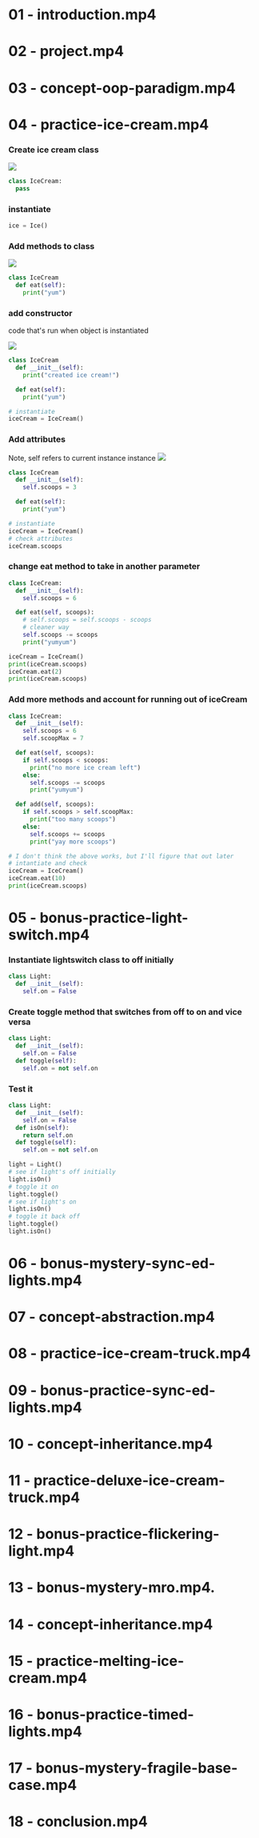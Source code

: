 # 01 - introduction.mp4
# 02 - project.mp4
# 03 - concept-oop-paradigm.mp4
# 04 - practice-ice-cream.mp4

### Create ice cream class
![](img/2021-11-24-09-22-49.png)

```python
class IceCream:
  pass
```

### instantiate

```python
ice = Ice()
```
### Add methods to class
![](img/2021-11-24-09-25-02.png)

```python
class IceCream
  def eat(self):
    print("yum")
```
### add constructor
code that's run when object is instantiated

![](img/2021-11-24-09-27-25.png)

```python
class IceCream
  def __init__(self):
    print("created ice cream!")

  def eat(self):
    print("yum")

# instantiate
iceCream = IceCream()
```

### Add attributes
Note, self refers to current instance instance
![](img/2021-11-24-09-31-27.png)
```python
class IceCream
  def __init__(self):
    self.scoops = 3

  def eat(self):
    print("yum")

# instantiate
iceCream = IceCream()
# check attributes
iceCream.scoops
```

### change eat method to take in another parameter
```python
class IceCream:
  def __init__(self):
    self.scoops = 6

  def eat(self, scoops):
    # self.scoops = self.scoops - scoops
    # cleaner way
    self.scoops -= scoops
    print("yumyum")

iceCream = IceCream()
print(iceCream.scoops)
iceCream.eat(2)
print(iceCream.scoops)
```

### Add more methods and account for running out of iceCream

```python
class IceCream:
  def __init__(self):
    self.scoops = 6
    self.scoopMax = 7

  def eat(self, scoops):
    if self.scoops < scoops:
      print("no more ice cream left")
    else:
      self.scoops -= scoops
      print("yumyum")

  def add(self, scoops):
    if self.scoops > self.scoopMax:
      print("too many scoops")
    else:
      self.scoops += scoops
      print("yay more scoops")

# I don't think the above works, but I'll figure that out later
# intantiate and check
iceCream = IceCream()
iceCream.eat(10)
print(iceCream.scoops)
```

# 05 - bonus-practice-light-switch.mp4

### Instantiate lightswitch class to off initially
```python
class Light:
  def __init__(self):
    self.on = False
```

### Create toggle method that switches from off to on and vice versa
```python
class Light:
  def __init__(self):
    self.on = False
  def toggle(self):
    self.on = not self.on
```

### Test it
```python
class Light:
  def __init__(self):
    self.on = False
  def isOn(self):
    return self.on
  def toggle(self):
    self.on = not self.on

light = Light()
# see if light's off initially
light.isOn()
# toggle it on
light.toggle()
# see if light's on
light.isOn()
# toggle it back off
light.toggle()
light.isOn()
```


# 06 - bonus-mystery-sync-ed-lights.mp4
# 07 - concept-abstraction.mp4
# 08 - practice-ice-cream-truck.mp4
# 09 - bonus-practice-sync-ed-lights.mp4
# 10 - concept-inheritance.mp4
# 11 - practice-deluxe-ice-cream-truck.mp4
# 12 - bonus-practice-flickering-light.mp4
# 13 - bonus-mystery-mro.mp4.
# 14 - concept-inheritance.mp4
# 15 - practice-melting-ice-cream.mp4
# 16 - bonus-practice-timed-lights.mp4
# 17 - bonus-mystery-fragile-base-case.mp4
# 18 - conclusion.mp4
